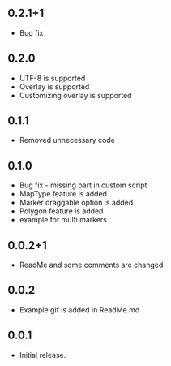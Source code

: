 ## 0.2.1+1
* Bug fix

## 0.2.0
* UTF-8 is supported
* Overlay is supported
* Customizing overlay is supported

## 0.1.1
* Removed unnecessary code

## 0.1.0
* Bug fix - missing part in custom script
* MapType feature is added
* Marker draggable option is added
* Polygon feature is added
* example for multi markers

## 0.0.2+1
* ReadMe and some comments are changed

## 0.0.2
* Example gif is added in ReadMe.md

## 0.0.1
* Initial release.